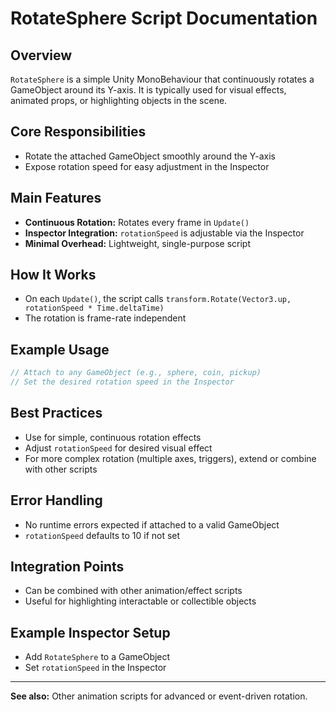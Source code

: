# RotateSphere Script Documentation

## Overview
`RotateSphere` is a simple Unity MonoBehaviour that continuously rotates a GameObject around its Y-axis. It is typically used for visual effects, animated props, or highlighting objects in the scene.

## Core Responsibilities
- Rotate the attached GameObject smoothly around the Y-axis
- Expose rotation speed for easy adjustment in the Inspector

## Main Features
- **Continuous Rotation:** Rotates every frame in `Update()`
- **Inspector Integration:** `rotationSpeed` is adjustable via the Inspector
- **Minimal Overhead:** Lightweight, single-purpose script

## How It Works
- On each `Update()`, the script calls `transform.Rotate(Vector3.up, rotationSpeed * Time.deltaTime)`
- The rotation is frame-rate independent

## Example Usage
```csharp
// Attach to any GameObject (e.g., sphere, coin, pickup)
// Set the desired rotation speed in the Inspector
```

## Best Practices
- Use for simple, continuous rotation effects
- Adjust `rotationSpeed` for desired visual effect
- For more complex rotation (multiple axes, triggers), extend or combine with other scripts

## Error Handling
- No runtime errors expected if attached to a valid GameObject
- `rotationSpeed` defaults to 10 if not set

## Integration Points
- Can be combined with other animation/effect scripts
- Useful for highlighting interactable or collectible objects

## Example Inspector Setup
- Add `RotateSphere` to a GameObject
- Set `rotationSpeed` in the Inspector

---
**See also:** Other animation scripts for advanced or event-driven rotation. 